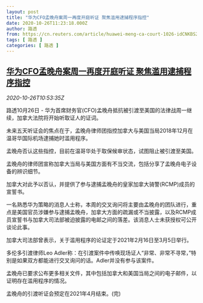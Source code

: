 ```yaml
---
layout: post
title: "华为CFO孟晚舟案周一再度开庭听证 聚焦滥用逮捕程序指控"
date: 2020-10-26T11:23:18.000Z
author: 路透
from: https://cn.reuters.com/article/huawei-meng-ca-court-1026-idCNKBS27B18P
tags: [ 路透 ]
categories: [ 路透 ]
---
```

<!--1603711398000-->
[华为CFO孟晚舟案周一再度开庭听证 聚焦滥用逮捕程序指控](https://cn.reuters.com/article/huawei-meng-ca-court-1026-idCNKBS27B18P)
------

<div>
<div><i>2020-10-26T10:53:35Z</i></div><p>路透10月26日 - 华为首席财务官(CFO)孟晚舟抵抗被引渡至美国的法律战周一继续，加拿大法院将开始听取证人的证词。</p><p>未来五天听证会的焦点在于，孟晚舟律师团指控加拿大与美国当局2018年12月在温哥华国际机场逮捕她时滥用程序。</p><p>孟晚舟否认这些指控，目前在温哥华处于取保候审状态，试图阻止被引渡至美国。</p><p>孟晚舟的律师团宣称加拿大当局与美国方面有不当交流，包括分享了孟晚舟电子设备的辨识细节。</p><p>加拿大对此予以否认，并提供了参与逮捕孟晚舟的皇家加拿大骑警(RCMP)成员的宣誓书。</p><p>一名熟悉华为策略的消息人士称，本周的交叉询问将主要由孟晚舟的团队进行，重点是美国官员涉嫌参与逮捕孟晚舟，加拿大方面的疏漏或不当披露，以及RCMP成员宣誓书与加拿大司法部被迫披露的电邮之间的落差。该消息人士未获授权可公开谈论此事。</p><p>加拿大司法部曾表示，关于滥用程序的论证定于2021年2月16日至3月5日举行。</p><p>多伦多引渡律师Leo Adler称：在引渡案件中传唤现场证人“非常、非常不寻常，”特别是如果双方都能进行交叉询问的话。Adler并没有参与该案件。</p><p>孟晚舟已要求公布更多相关文件，其中包括加拿大和美国当局之间的电子邮件，以证明存在滥用程序的情况。</p><p>孟晚舟的引渡听证会预定在2021年4月结束。(完)</p>
</div>
